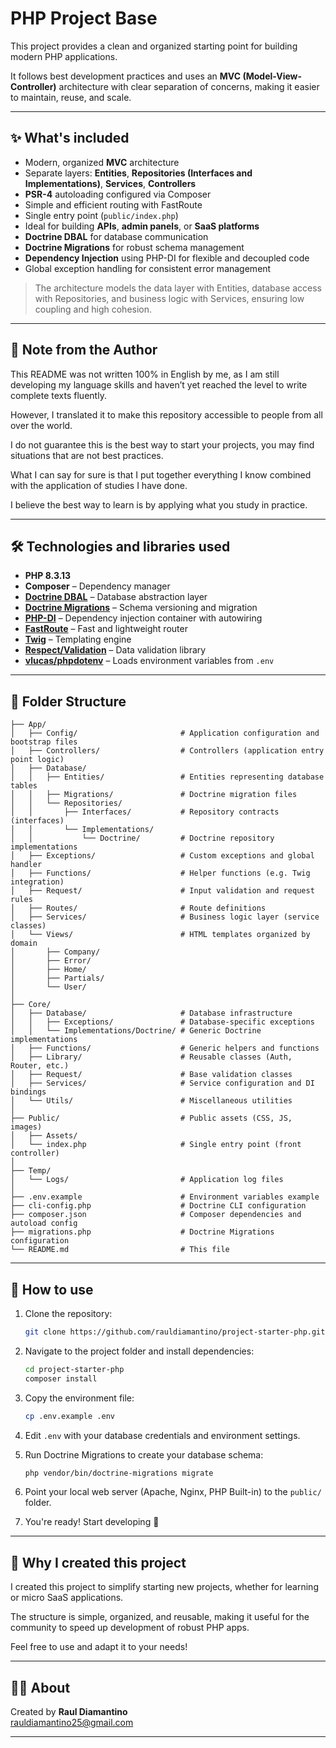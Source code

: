 # PHP Project Base

This project provides a clean and organized starting point for building modern PHP applications.

It follows best development practices and uses an **MVC (Model-View-Controller)** architecture with clear separation of concerns, making it easier to maintain, reuse, and scale.

---

## ✨ What's included

* Modern, organized **MVC** architecture  
* Separate layers: **Entities**, **Repositories (Interfaces and Implementations)**, **Services**, **Controllers**  
* **PSR-4** autoloading configured via Composer  
* Simple and efficient routing with FastRoute  
* Single entry point (`public/index.php`)  
* Ideal for building **APIs**, **admin panels**, or **SaaS platforms**  
* **Doctrine DBAL** for database communication  
* **Doctrine Migrations** for robust schema management  
* **Dependency Injection** using PHP-DI for flexible and decoupled code  
* Global exception handling for consistent error management  

> The architecture models the data layer with Entities, database access with Repositories, and business logic with Services, ensuring low coupling and high cohesion.

---

## 📝 Note from the Author

This README was not written 100% in English by me, as I am still developing my language skills and haven’t yet reached the level to write complete texts fluently.

However, I translated it to make this repository accessible to people from all over the world.

I do not guarantee this is the best way to start your projects, you may find situations that are not best practices.

What I can say for sure is that I put together everything I know combined with the application of studies I have done.

I believe the best way to learn is by applying what you study in practice.


---

## 🛠️ Technologies and libraries used

* **PHP 8.3.13**  
* **Composer** – Dependency manager  
* [**Doctrine DBAL**](https://www.doctrine-project.org/projects/dbal.html) – Database abstraction layer  
* [**Doctrine Migrations**](https://www.doctrine-project.org/projects/migrations.html) – Schema versioning and migration  
* [**PHP-DI**](https://php-di.org/) – Dependency injection container with autowiring  
* [**FastRoute**](https://github.com/nikic/FastRoute) – Fast and lightweight router  
* [**Twig**](https://twig.symfony.com/) – Templating engine  
* [**Respect/Validation**](https://respect-validation.readthedocs.io/) – Data validation library  
* [**vlucas/phpdotenv**](https://github.com/vlucas/phpdotenv) – Loads environment variables from `.env`

---

## 📁 Folder Structure

```
├── App/
│   ├── Config/                       # Application configuration and bootstrap files
│   ├── Controllers/                  # Controllers (application entry point logic)
│   ├── Database/
│   │   ├── Entities/                 # Entities representing database tables
│   │   ├── Migrations/               # Doctrine migration files
│   │   └── Repositories/
│   │       ├── Interfaces/           # Repository contracts (interfaces)
│   │       └── Implementations/
│   │           └── Doctrine/         # Doctrine repository implementations
│   ├── Exceptions/                   # Custom exceptions and global handler
│   ├── Functions/                    # Helper functions (e.g. Twig integration)
│   ├── Request/                      # Input validation and request rules
│   ├── Routes/                       # Route definitions
│   ├── Services/                     # Business logic layer (service classes)
│   └── Views/                        # HTML templates organized by domain
│       ├── Company/
│       ├── Error/
│       ├── Home/
│       ├── Partials/
│       └── User/
│
├── Core/
│   ├── Database/                     # Database infrastructure
│   │   ├── Exceptions/               # Database-specific exceptions
│   │   └── Implementations/Doctrine/ # Generic Doctrine implementations
│   ├── Functions/                    # Generic helpers and functions
│   ├── Library/                      # Reusable classes (Auth, Router, etc.)
│   ├── Request/                      # Base validation classes
│   ├── Services/                     # Service configuration and DI bindings
│   └── Utils/                        # Miscellaneous utilities
│
├── Public/                           # Public assets (CSS, JS, images)
│   ├── Assets/
│   └── index.php                     # Single entry point (front controller)
│
├── Temp/
│   └── Logs/                         # Application log files
│
├── .env.example                      # Environment variables example
├── cli-config.php                    # Doctrine CLI configuration
├── composer.json                     # Composer dependencies and autoload config
├── migrations.php                    # Doctrine Migrations configuration
└── README.md                         # This file
```

---

## 🚀 How to use

1. Clone the repository:  
    ```bash
    git clone https://github.com/rauldiamantino/project-starter-php.git
    ```

2. Navigate to the project folder and install dependencies:  
    ```bash
    cd project-starter-php
    composer install
    ```

3. Copy the environment file:  
    ```bash
    cp .env.example .env
    ```

4. Edit `.env` with your database credentials and environment settings.

5. Run Doctrine Migrations to create your database schema:  
    ```bash
    php vendor/bin/doctrine-migrations migrate
    ```

6. Point your local web server (Apache, Nginx, PHP Built-in) to the `public/` folder.

7. You're ready! Start developing 🚀

---

## 🙌 Why I created this project

I created this project to simplify starting new projects, whether for learning or micro SaaS applications.

The structure is simple, organized, and reusable, making it useful for the community to speed up development of robust PHP apps.

Feel free to use and adapt it to your needs!

---

## 👨‍💻 About

Created by **Raul Diamantino**  
rauldiamantino25@gmail.com

---
    
